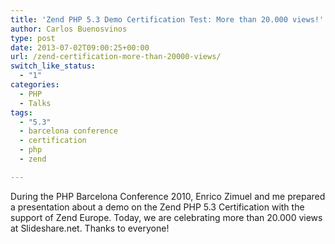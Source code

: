 ```yaml
---
title: 'Zend PHP 5.3 Demo Certification Test: More than 20.000 views!'
author: Carlos Buenosvinos
type: post
date: 2013-07-02T09:00:25+00:00
url: /zend-certification-more-than-20000-views/
switch_like_status:
  - "1"
categories:
  - PHP
  - Talks
tags:
  - "5.3"
  - barcelona conference
  - certification
  - php
  - zend

---
```

During the PHP Barcelona Conference 2010, Enrico Zimuel and me prepared a presentation about a demo on the Zend PHP 5.3 Certification with the support of Zend Europe. Today, we are celebrating more than 20.000 views at Slideshare.net. Thanks to everyone!

<!--more-->

<span style="line-height: 1.5;"></span>